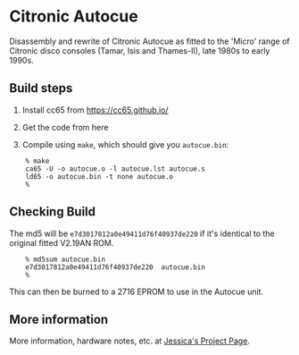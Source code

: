 # Citronic Autocue
Disassembly and rewrite of Citronic Autocue as fitted to the 'Micro' range of Citronic disco consoles (Tamar, Isis and Thames-II), late 1980s to early 1990s.

## Build steps

1. Install cc65 from https://cc65.github.io/

2. Get the code from here

3. Compile using `make`, which should give you `autocue.bin`:

```
    % make
    ca65 -U -o autocue.o -l autocue.lst autocue.s
    ld65 -o autocue.bin -t none autocue.o
    %
```

## Checking Build

The md5 will be `e7d3017812a0e49411d76f40937de220` if it's identical to the original fitted V2.19AN ROM.

```
    % md5sum autocue.bin
    e7d3017812a0e49411d76f40937de220  autocue.bin
    %
```
This can then be burned to a 2716 EPROM to use in the Autocue unit.

## More information

More information, hardware notes, etc. at [Jessica's Project Page](https://jessicat.uk/autocue).

